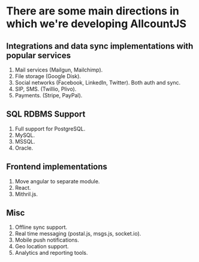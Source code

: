 # There are some main directions in which we're developing AllcountJS

## Integrations and data sync implementations with popular services

1. Mail services (Mailgun, Mailchimp).
2. File storage (Google Disk).
3. Social networks (Facebook, LinkedIn, Twitter). Both auth and sync.
4. SIP, SMS. (Twillio, Plivo).
5. Payments. (Stripe, PayPal).

## SQL RDBMS Support

1. Full support for PostgreSQL.
2. MySQL.
3. MSSQL.
4. Oracle.

## Frontend implementations

1. Move angular to separate module.
2. React.
3. Mithril.js.

## Misc

1. Offline sync support.
2. Real time messaging (postal.js, msgs.js, socket.io).
3. Mobile push notifications.
4. Geo location support.
5. Analytics and reporting tools.